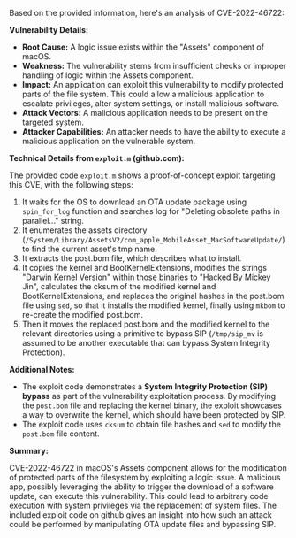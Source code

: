 Based on the provided information, here's an analysis of CVE-2022-46722:

**Vulnerability Details:**

*   **Root Cause:** A logic issue exists within the "Assets" component of macOS.
*   **Weakness:** The vulnerability stems from insufficient checks or improper handling of logic within the Assets component.
*   **Impact:** An application can exploit this vulnerability to modify protected parts of the file system. This could allow a malicious application to escalate privileges, alter system settings, or install malicious software.
*   **Attack Vectors:** A malicious application needs to be present on the targeted system.
*   **Attacker Capabilities:** An attacker needs to have the ability to execute a malicious application on the vulnerable system.

**Technical Details from `exploit.m` (github.com):**

The provided code `exploit.m` shows a proof-of-concept exploit targeting this CVE, with the following steps:
1. It waits for the OS to download an OTA update package using `spin_for_log` function and searches log for "Deleting obsolete paths in parallel..." string.
2. It enumerates the assets directory (`/System/Library/AssetsV2/com_apple_MobileAsset_MacSoftwareUpdate/`) to find the current asset's tmp name.
3. It extracts the post.bom file, which describes what to install.
4. It copies the kernel and BootKernelExtensions, modifies the strings "Darwin Kernel Version" within those binaries to "Hacked By Mickey Jin", calculates the cksum of the modified kernel and BootKernelExtensions, and replaces the original hashes in the post.bom file using `sed`, so that it installs the modified kernel, finally using `mkbom` to re-create the modified post.bom.
5. Then it moves the replaced post.bom and the modified kernel to the relevant directories using a primitive to bypass SIP (`/tmp/sip_mv` is assumed to be another executable that can bypass System Integrity Protection).

**Additional Notes:**

*   The exploit code demonstrates a **System Integrity Protection (SIP) bypass** as part of the vulnerability exploitation process. By modifying the `post.bom` file and replacing the kernel binary, the exploit showcases a way to overwrite the kernel, which should have been protected by SIP.
* The exploit code uses `cksum` to obtain file hashes and `sed` to modify the `post.bom` file content.

**Summary:**

CVE-2022-46722 in macOS's Assets component allows for the modification of protected parts of the filesystem by exploiting a logic issue. A malicious app, possibly leveraging the ability to trigger the download of a software update, can execute this vulnerability. This could lead to arbitrary code execution with system privileges via the replacement of system files. The included exploit code on github gives an insight into how such an attack could be performed by manipulating OTA update files and bypassing SIP.
